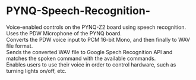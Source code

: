 # PYNQ-Speech-Recognition-
Voice-enabled controls on the PYNQ-Z2 board using speech recognition. <br/>
Uses the PDW Microphone of the PYNQ board. <br/>
Converts the PDW voice input to PCM 16-bit Mono, and then finally to WAV file format. <br/>
Sends the converted WAV file to Google Spech Recognition API and matches the spoken command with the available commands. <br/>
Enables users to use their voice in order to control hardware, such as turning lights on/off, etc. <br/>
